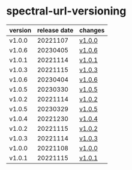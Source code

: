# spectral-url-versioning	


|version|release date|changes|
|---|---|---|
|v1.0.0|20221107|[v1.0.0](./v1.0.0-20221107.md)|
|v1.0.6|20230405|[v1.0.6](./v1.0.6-20230405.md)|
|v1.0.1|20221114|[v1.0.1](./v1.0.1-20221114.md)|
|v1.0.3|20221115|[v1.0.3](./v1.0.3-20221115.md)|
|v1.0.6|20230404|[v1.0.6](./v1.0.6-20230404.md)|
|v1.0.5|20230330|[v1.0.5](./v1.0.5-20230330.md)|
|v1.0.2|20221114|[v1.0.2](./v1.0.2-20221114.md)|
|v1.0.5|20230329|[v1.0.5](./v1.0.5-20230329.md)|
|v1.0.4|20221230|[v1.0.4](./v1.0.4-20221230.md)|
|v1.0.2|20221115|[v1.0.2](./v1.0.2-20221115.md)|
|v1.0.3|20221114|[v1.0.3](./v1.0.3-20221114.md)|
|v1.0.0|20221108|[v1.0.0](./v1.0.0-20221108.md)|
|v1.0.1|20221115|[v1.0.1](./v1.0.1-20221115.md)|
